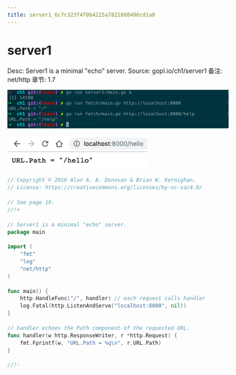 ```yaml
---
title: server1_6c7c323f4f0b4215a7821088496cd1a8
---
```


# server1

Desc: Server1 is a minimal "echo" server.
Source: gopl.io/ch1/server1
备注: net/http
章节: 1.7

![8b499fb888820d0ac430db2bd38ed6a3](assets/8b499fb888820d0ac430db2bd38ed6a3.png)

![0553b10670e13be3bb3a5a827477d76a](assets/0553b10670e13be3bb3a5a827477d76a.png)

```go
// Copyright © 2016 Alan A. A. Donovan & Brian W. Kernighan.
// License: https://creativecommons.org/licenses/by-nc-sa/4.0/

// See page 19.
//!+

// Server1 is a minimal "echo" server.
package main

import (
	"fmt"
	"log"
	"net/http"
)

func main() {
	http.HandleFunc("/", handler) // each request calls handler
	log.Fatal(http.ListenAndServe("localhost:8000", nil))
}

// handler echoes the Path component of the requested URL.
func handler(w http.ResponseWriter, r *http.Request) {
	fmt.Fprintf(w, "URL.Path = %q\n", r.URL.Path)
}

//!-
```